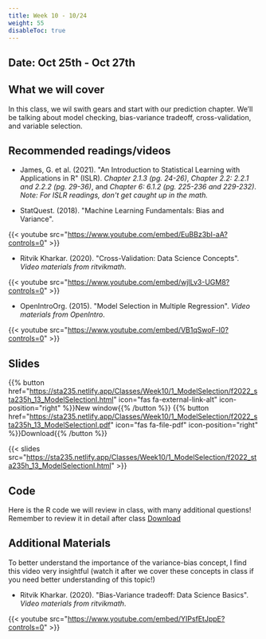 ```yaml
---
title: Week 10 - 10/24
weight: 55
disableToc: true
---
```


## Date: Oct 25th - Oct 27th

## What we will cover

In this class, we wil swith gears and start with our prediction chapter. We’ll be talking about model checking, bias-variance tradeoff, cross-validation, and variable selection.

## Recommended readings/videos

- James, G. et al. (2021). "An Introduction to Statistical Learning with Applications in R" (ISLR). *Chapter 2.1.3 (pg. 24-26)*, *Chapter 2.2: 2.2.1 and 2.2.2 (pg. 29-36)*, and *Chapter 6: 6.1.2 (pg. 225-236 and 229-232)*. *Note: For ISLR readings, don't get caught up in the math.*

- StatQuest. (2018). "Machine Learning Fundamentals: Bias and Variance".

{{< youtube src="https://www.youtube.com/embed/EuBBz3bI-aA?controls=0" >}}

- Ritvik Kharkar. (2020). "Cross-Validation: Data Science Concepts". *Video materials from ritvikmath*.

{{< youtube src="https://www.youtube.com/embed/wjILv3-UGM8?controls=0" >}}

- OpenIntroOrg. (2015). "Model Selection in Multiple Regression". *Video materials from OpenIntro*.

{{< youtube src="https://www.youtube.com/embed/VB1qSwoF-l0?controls=0" >}}


## Slides

{{% button href="https://sta235.netlify.app/Classes/Week10/1_ModelSelection/f2022_sta235h_13_ModelSelectionI.html" icon="fas fa-external-link-alt" icon-position="right" %}}New window{{% /button %}} {{% button href="https://sta235.netlify.app/Classes/Week10/1_ModelSelection/f2022_sta235h_13_ModelSelectionI.pdf" icon="fas fa-file-pdf" icon-position="right" %}}Download{{% /button %}} 

{{< slides src="https://sta235.netlify.app/Classes/Week10/1_ModelSelection/f2022_sta235h_13_ModelSelectionI.html" >}}


## Code

Here is the R code we will review in class, with many additional questions! Remember to review it in detail after class <a onclick="ga('send', 'event', 'External-Link','click','code5','0','Link');" href="https://sta235.netlify.app/Classes/Week10/1_ModelSelection/code/f2022_sta235h_8_prediction1.R" target="_blank" class="btn btn-default">Download<i class="fas fa-code"></i></a>



## Additional Materials

To better understand the importance of the variance-bias concept, I find this video very insightful (watch it after we cover these concepts in class if you need better understanding of this topic!)

- Ritvik Kharkar. (2020). "Bias-Variance tradeoff: Data Science Basics". *Video materials from ritvikmath*.

{{< youtube src="https://www.youtube.com/embed/YIPsfEtJppE?controls=0" >}}